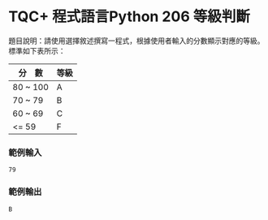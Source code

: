 # TQC+ 程式語言Python 206 等級判斷
題目說明：請使用選擇敘述撰寫一程式，根據使用者輸入的分數顯示對應的等級。標準如下表所示：

|分　數|等級|
|----|----|
|80 ~ 100|A|
|70 ~ 79|B|
|60 ~ 69|C|
|<= 59|F|

### 範例輸入
```shell
79
```
### 範例輸出
```shell
B
```

